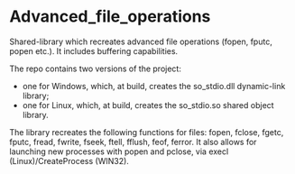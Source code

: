 # Advanced_file_operations
Shared-library which recreates advanced file operations (fopen, fputc, popen etc.).
It includes buffering capabilities.

The repo contains two versions of the project:
- one for Windows, which, at build, creates the so_stdio.dll dynamic-link library;
- one for Linux, which, at build, creates the so_stdio.so shared object library.

The library recreates the following functions for files: fopen, fclose, fgetc, fputc,
fread, fwrite, fseek, ftell, fflush, feof, ferror.
It also allows for launching new processes with popen and pclose, via execl (Linux)/CreateProcess (WIN32).

